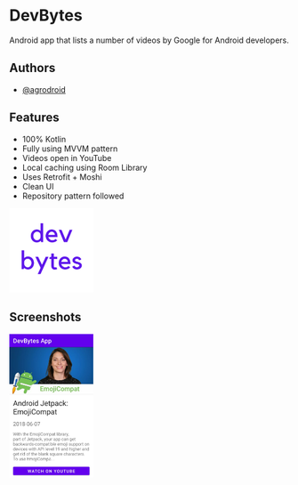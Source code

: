 # DevBytes
Android app that lists a number of videos by Google for Android developers.
## Authors

- [@agrodroid](https://github.com/agrodroid)

  
## Features

- 100% Kotlin
- Fully using MVVM pattern
- Videos open in YouTube
- Local caching using Room Library
- Uses Retrofit + Moshi
- Clean UI
- Repository pattern followed

  
<img src="https://github.com/agrodroid/DevBytes/blob/new-branch/devbytes.png?raw=true" width="30%">


    
## Screenshots
<img src="https://github.com/agrodroid/DevBytes/blob/new-branch/devbytes1.jpg?raw=true" width="30%">

  
